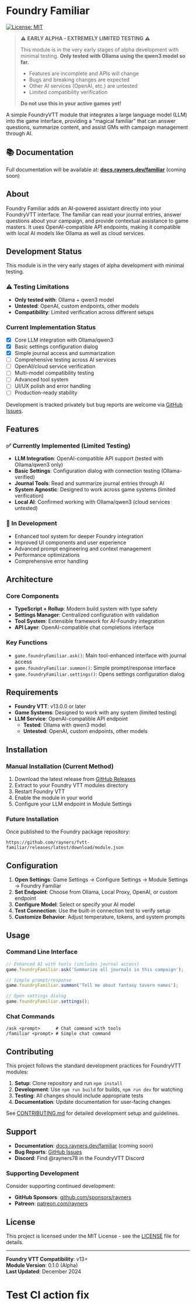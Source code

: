 # Foundry Familiar

[![License: MIT](https://img.shields.io/badge/License-MIT-yellow.svg)](https://opensource.org/licenses/MIT)

> ⚠️ **EARLY ALPHA - EXTREMELY LIMITED TESTING** ⚠️
>
> This module is in the very early stages of alpha development with minimal testing.
> **Only tested with Ollama using the qwen3 model so far.**
>
> - Features are incomplete and APIs will change
> - Bugs and breaking changes are expected
> - Other AI services (OpenAI, etc.) are untested
> - Limited compatibility verification
>
> **Do not use this in your active games yet!**

A simple FoundryVTT module that integrates a large language model (LLM) into the game interface, providing a "magical familiar" that can answer questions, summarize content, and assist GMs with campaign management through AI.

## 📚 Documentation

Full documentation will be available at: **[docs.rayners.dev/familiar](https://docs.rayners.dev/familiar)** (coming soon)

## About

Foundry Familiar adds an AI-powered assistant directly into your FoundryVTT interface. The familiar can read your journal entries, answer questions about your campaign, and provide contextual assistance to game masters. It uses OpenAI-compatible API endpoints, making it compatible with local AI models like Ollama as well as cloud services.

## Development Status

This module is in the very early stages of alpha development with minimal testing.

### ⚠️ Testing Limitations

- **Only tested with**: Ollama + qwen3 model
- **Untested**: OpenAI, custom endpoints, other models
- **Compatibility**: Limited verification across different setups

### Current Implementation Status

- [x] Core LLM integration with Ollama/qwen3
- [x] Basic settings configuration dialog
- [x] Simple journal access and summarization
- [ ] Comprehensive testing across AI services
- [ ] OpenAI/cloud service verification
- [ ] Multi-model compatibility testing
- [ ] Advanced tool system
- [ ] UI/UX polish and error handling
- [ ] Production-ready stability

Development is tracked privately but bug reports are welcome via [GitHub Issues](https://github.com/rayners/fvtt-familiar/issues).

## Features

### ✅ Currently Implemented (Limited Testing)

- **LLM Integration**: OpenAI-compatible API support (tested with Ollama/qwen3 only)
- **Basic Settings**: Configuration dialog with connection testing (Ollama-verified)
- **Journal Tools**: Read and summarize journal entries through AI
- **System Agnostic**: Designed to work across game systems (limited verification)
- **Local AI**: Confirmed working with Ollama/qwen3 (cloud services untested)

### 🚧 In Development

- Enhanced tool system for deeper Foundry integration
- Improved UI components and user experience
- Advanced prompt engineering and context management
- Performance optimizations
- Comprehensive error handling

## Architecture

### Core Components

- **TypeScript + Rollup**: Modern build system with type safety
- **Settings Manager**: Centralized configuration with validation
- **Tool System**: Extensible framework for AI-Foundry integration
- **API Layer**: OpenAI-compatible chat completions interface

### Key Functions

- `game.foundryFamiliar.ask()`: Main tool-enhanced interface with journal access
- `game.foundryFamiliar.summon()`: Simple prompt/response interface
- `game.foundryFamiliar.settings()`: Opens settings configuration dialog

## Requirements

- **Foundry VTT**: v13.0.0 or later
- **Game Systems**: Designed to work with any system (limited testing)
- **LLM Service**: OpenAI-compatible API endpoint
  - **Tested**: Ollama with qwen3 model
  - **Untested**: OpenAI, custom endpoints, other models

## Installation

### Manual Installation (Current Method)

1. Download the latest release from [GitHub Releases](https://github.com/rayners/fvtt-familiar/releases)
2. Extract to your Foundry VTT modules directory
3. Restart Foundry VTT
4. Enable the module in your world
5. Configure your LLM endpoint in Module Settings

### Future Installation

Once published to the Foundry package repository:

```
https://github.com/rayners/fvtt-familiar/releases/latest/download/module.json
```

## Configuration

1. **Open Settings**: Game Settings → Configure Settings → Module Settings → Foundry Familiar
2. **Set Endpoint**: Choose from Ollama, Local Proxy, OpenAI, or custom endpoint
3. **Configure Model**: Select or specify your AI model
4. **Test Connection**: Use the built-in connection test to verify setup
5. **Customize Behavior**: Adjust temperature, tokens, and system prompts

## Usage

### Command Line Interface

```javascript
// Enhanced AI with tools (includes journal access)
game.foundryFamiliar.ask('Summarize all journals in this campaign');

// Simple prompt/response
game.foundryFamiliar.summon('Tell me about fantasy tavern names');

// Open settings dialog
game.foundryFamiliar.settings();
```

### Chat Commands

```
/ask <prompt>      # Chat command with tools
/familiar <prompt> # Simple chat command
```

## Contributing

This project follows the standard development practices for FoundryVTT modules:

1. **Setup**: Clone repository and run `npm install`
2. **Development**: Use `npm run build` for builds, `npm run dev` for watching
3. **Testing**: All changes should include appropriate tests
4. **Documentation**: Update documentation for user-facing changes

See [CONTRIBUTING.md](CONTRIBUTING.md) for detailed development setup and guidelines.

## Support

- **Documentation**: [docs.rayners.dev/familiar](https://docs.rayners.dev/familiar) (coming soon)
- **Bug Reports**: [GitHub Issues](https://github.com/rayners/fvtt-familiar/issues)
- **Discord**: Find @rayners78 in the FoundryVTT Discord

### Supporting Development

Consider supporting continued development:

- **GitHub Sponsors**: [github.com/sponsors/rayners](https://github.com/sponsors/rayners)
- **Patreon**: [patreon.com/rayners](https://patreon.com/rayners)

## License

This project is licensed under the MIT License - see the [LICENSE](LICENSE) file for details.

---

**Foundry VTT Compatibility**: v13+  
**Module Version**: 0.1.0 (Alpha)  
**Last Updated**: December 2024

# Test CI action fix
